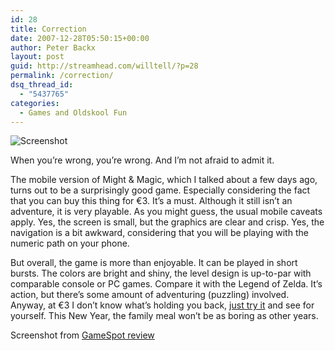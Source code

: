 ```yaml
---
id: 28
title: Correction
date: 2007-12-28T05:50:15+00:00
author: Peter Backx
layout: post
guid: http://streamhead.com/willtell/?p=28
permalink: /correction/
dsq_thread_id:
  - "5437765"
categories:
  - Games and Oldskool Fun
---
```

![Screenshot](http://streamhead.com/wp-content/uploads/2007/12/920932_20040916_screen003.jpg)

When you&#8217;re wrong, you&#8217;re wrong. And I&#8217;m not afraid to admit it.

The mobile version of Might & Magic, which I talked about a few days ago, turns out to be a surprisingly good game. Especially considering the fact that you can buy this thing for €3. It&#8217;s a must. Although it still isn&#8217;t an adventure, it is very playable. As you might guess, the usual mobile caveats apply. Yes, the screen is small, but the graphics are clear and crisp. Yes, the navigation is a bit awkward, considering that you will be playing with the numeric path on your phone.

But overall, the game is more than enjoyable. It can be played in short bursts. The colors are bright and shiny, the level design is up-to-par with comparable console or PC games. Compare it with the Legend of Zelda. It&#8217;s action, but there&#8217;s some amount of adventuring (puzzling) involved. Anyway, at €3 I don&#8217;t know what&#8217;s holding you back, [just try it](http://www.gameloft.co.uk/mobile-games/might-and-magic/) and see for yourself. This New Year, the family meal won&#8217;t be as boring as other years.

Screenshot from [GameSpot review](http://www.gamespot.com/mobile/adventure/mightandmagic/review.html)

<!-- AddThis Advanced Settings generic via filter on the_content -->

<!-- AddThis Share Buttons generic via filter on the_content -->